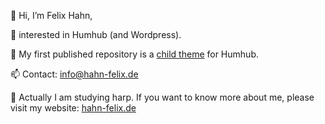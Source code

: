 👋 Hi, I’m Felix Hahn,

👀 interested in Humhub (and Wordpress).

🌱 My first published repository is a [child theme](https://github.com/felixhahnweilheim/humhub-themes-orange) for Humhub.

📫 Contact: info@hahn-felix.de

🎵 Actually I am studying harp. If you want to know more about me, please visit my website: [hahn-felix.de](https://hahn-felix.de)
